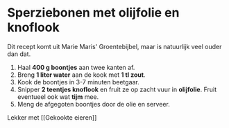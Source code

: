 # Sperziebonen met olijfolie en knoflook 
Dit recept komt uit Marie Maris' Groentebijbel, maar is natuurlijk veel ouder dan dat.

1. Haal **400 g boontjes** aan twee kanten af.
2. Breng **1 liter water** aan de kook met **1 tl zout**.
3. Kook de boontjes in 3-7 minuten beetgaar.
4. Snipper **2 teentjes knoflook** en fruit ze op zacht vuur in **olijfolie**. Fruit eventueel ook wat **tijm** mee.
5. Meng de afgegoten boontjes door de olie en serveer.

Lekker met [[Gekookte eieren]]